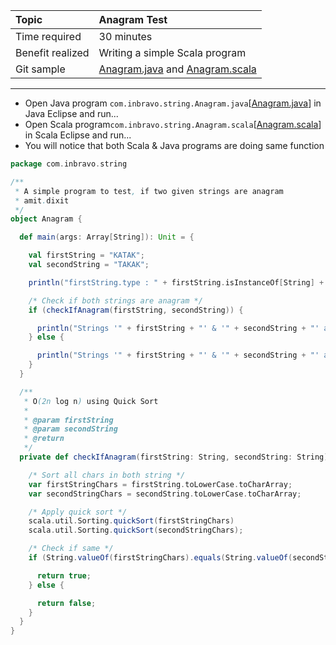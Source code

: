 | Topic | Anagram Test |
| :--- | :--- |
| Time required | 30 minutes |
| Benefit realized | Writing a simple Scala program |
| Git sample | [Anagram.java](https://github.com/inbravo/java-src/blob/master/src/com/inbravo/string/Anagram.java) and [Anagram.scala](https://github.com/inbravo/scala-src/blob/master/src/main/scala/com/inbravo/string/Anagram.scala) |

---

* Open Java program `com.inbravo.string.Anagram.java`\[[Anagram.java](https://github.com/inbravo/java-src/blob/master/src/com/inbravo/string/Anagram.java)\] in Java Eclipse and run...
* Open Scala program`com.inbravo.string.Anagram.scala`\[[Anagram.scala](https://github.com/inbravo/scala-src/blob/master/src/main/scala/com/inbravo/string/Anagram.scala)\] in Scala Eclipse and run...
* You will notice that both Scala & Java programs are doing same function

```scala
package com.inbravo.string

/**
 * A simple program to test, if two given strings are anagram
 * amit.dixit
 */
object Anagram {

  def main(args: Array[String]): Unit = {

    val firstString = "KATAK";
    val secondString = "TAKAK";

    println("firstString.type : " + firstString.isInstanceOf[String] + ", secondString.type : " + secondString.isInstanceOf[Int]);

    /* Check if both strings are anagram */
    if (checkIfAnagram(firstString, secondString)) {

      println("Strings '" + firstString + "' & '" + secondString + "' are Anagrams");
    } else {

      println("Strings '" + firstString + "' & '" + secondString + "' are not Anagrams");
    }
  }

  /**
   * O(2n log n) using Quick Sort
   *
   * @param firstString
   * @param secondString
   * @return
   */
  private def checkIfAnagram(firstString: String, secondString: String): Boolean = {

    /* Sort all chars in both string */
    var firstStringChars = firstString.toLowerCase.toCharArray;
    var secondStringChars = secondString.toLowerCase.toCharArray;

    /* Apply quick sort */
    scala.util.Sorting.quickSort(firstStringChars)
    scala.util.Sorting.quickSort(secondStringChars);

    /* Check if same */
    if (String.valueOf(firstStringChars).equals(String.valueOf(secondStringChars))) {

      return true;
    } else {

      return false;
    }
  }
}
```




